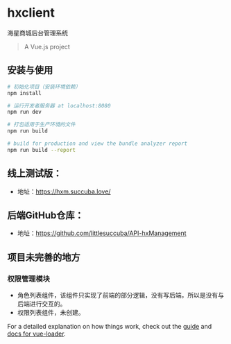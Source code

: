 # hxclient

海星商城后台管理系统

> A Vue.js project

## 安装与使用

``` bash
# 初始化项目（安装环境依赖）
npm install

# 运行开发者服务器 at localhost:8080
npm run dev

# 打包适用于生产环境的文件
npm run build

# build for production and view the bundle analyzer report
npm run build --report
```

## 线上测试版：

+ 地址：https://hxm.succuba.love/

## 后端GitHub仓库：

+ 地址：https://github.com/littlesuccuba/API-hxManagement

## 项目未完善的地方

### 权限管理模块
+ 角色列表组件，该组件只实现了前端的部分逻辑，没有写后端，所以是没有与后端进行交互的。
+ 权限列表组件，未创建。

For a detailed explanation on how things work, check out the [guide](http://vuejs-templates.github.io/webpack/) and [docs for vue-loader](http://vuejs.github.io/vue-loader).
